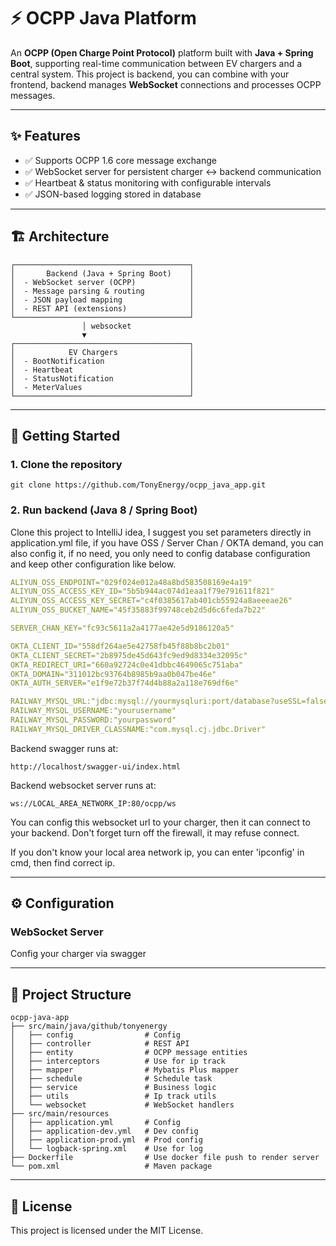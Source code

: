 # ⚡ OCPP Java Platform

An **OCPP (Open Charge Point Protocol)** platform built with **Java + Spring Boot**, supporting real-time communication between EV chargers and a central system. This project is backend, you can combine with your frontend, backend manages **WebSocket** connections and processes OCPP messages.

------

## ✨ Features

- ✅ Supports OCPP 1.6 core message exchange
- ✅ WebSocket server for persistent charger ↔ backend communication
- ✅ Heartbeat & status monitoring with configurable intervals
- ✅ JSON-based logging stored in database

------

## 🏗 Architecture

```
┌───────────────────────────────────────┐
│       Backend (Java + Spring Boot)    │
│  - WebSocket server (OCPP)            │
│  - Message parsing & routing          │
│  - JSON payload mapping               │
│  - REST API (extensions)              │
└───────────────────────────────────────┘
                │ websocket
                ▼
┌───────────────────────────────────────┐
│            EV Chargers                │
│  - BootNotification                   │
│  - Heartbeat                          │
│  - StatusNotification                 │
│  - MeterValues                        │
└───────────────────────────────────────┘
```

------

## 🚀 Getting Started

### 1. Clone the repository

```git
git clone https://github.com/TonyEnergy/ocpp_java_app.git
```

### 2. Run backend (Java 8 / Spring Boot)

Clone this project to IntelliJ idea, I suggest you set parameters directly in application.yml file, if you have OSS / Server Chan / OKTA demand, you can also config it, if no need, you only need to config database configuration and keep other configuration like below.

```yml
ALIYUN_OSS_ENDPOINT="029f024e012a48a8bd583508169e4a19"
ALIYUN_OSS_ACCESS_KEY_ID="5b5b944ac074d1eaa1f79e791611f821"
ALIYUN_OSS_ACCESS_KEY_SECRET="c4f0385617ab401cb55924a8aeeeae26"
ALIYUN_OSS_BUCKET_NAME="45f35883f99748ceb2d5d6c6feda7b22"

SERVER_CHAN_KEY="fc93c5611a2a4177ae42e5d9186120a5"

OKTA_CLIENT_ID="558df264ae5e42758fb45f88b8bc2b01"
OKTA_CLIENT_SECRET="2b8975de45d643fc9ed9d8334e32095c"
OKTA_REDIRECT_URI="660a92724c0e41dbbc4649065c751aba"
OKTA_DOMAIN="311012bc93764b8985b9aa0b047be46e"
OKTA_AUTH_SERVER="e1f9e72b37f74d4b88a2a118e769df6e"

RAILWAY_MYSQL_URL:"jdbc:mysql://yourmysqluri:port/database?useSSL=false&serverTimezone=UTC&characterEncoding=utf8"
RAILWAY_MYSQL_USERNAME:"yourusername"
RAILWAY_MYSQL_PASSWORD:"yourpassword"
RAILWAY_MYSQL_DRIVER_CLASSNAME:"com.mysql.cj.jdbc.Driver"
```

Backend swagger runs at:

```
http://localhost/swagger-ui/index.html
```

Backend websocket server runs at:

```
ws://LOCAL_AREA_NETWORK_IP:80/ocpp/ws
```

You can config this websocket url to your charger, then it can connect to your backend. Don't forget turn off the firewall, it may refuse connect.

If you don't know your local area network ip, you can enter 'ipconfig' in cmd, then find correct ip.

------

## ⚙️ Configuration

### WebSocket Server

Config your charger via swagger

------

## 📂 Project Structure

```
ocpp-java-app
├── src/main/java/github/tonyenergy
│   ├── config                # Config
│   ├── controller            # REST API
│   ├── entity                # OCPP message entities
│   ├── interceptors          # Use for ip track
│   ├── mapper                # Mybatis Plus mapper
│   ├── schedule              # Schedule task
│   ├── service               # Business logic
│   ├── utils                 # Ip track utils
│   └── websocket             # WebSocket handlers
├── src/main/resources
│   ├── application.yml       # Config
│   ├── application-dev.yml   # Dev config
│   ├── application-prod.yml  # Prod config
│   └── logback-spring.xml    # Use for log
├── Dockerfile                # Use docker file push to render server
└── pom.xml                   # Maven package
```

------

## 📜 License

This project is licensed under the MIT License.